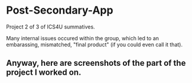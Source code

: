 # Post-Secondary-App

Project 2 of 3 of ICS4U summatives.

Many internal issues occured within the group, which led to an embarassing, mismatched, "final product" (if you could even call it that).

Anyway, here are screenshots of the part of the project I worked on.
---

